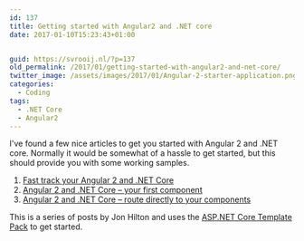 ```yaml
---
id: 137
title: Getting started with Angular2 and .NET core
date: 2017-01-10T15:23:43+01:00


guid: https://svrooij.nl/?p=137
old_permalink: /2017/01/getting-started-with-angular2-and-net-core/
twitter_image: /assets/images/2017/01/Angular-2-starter-application.png
categories:
  - Coding
tags:
  - .NET Core
  - Angular2
---
```

I've found a few nice articles to get you started with Angular 2 and .NET core. Normally it would be somewhat of a hassle to get started, but this should provide you with some working samples.

1. <a href="https://jonhilton.net/2016/12/01/fast-track-your-angular-2-and-net-core-web-app-development/" target="_blank">Fast track your Angular 2 and .NET Core</a>
2. <a href="https://jonhilton.net/2016/12/13/angular-2-and-net-core-your-first-component/" target="_blank">Angular 2 and .NET Core – your first component</a>
3. <a href="https://jonhilton.net/2017/01/03/angular-2-and-net-core-route-to-an-angular-component/" target="_blank">Angular 2 and .NET Core – route directly to your components</a>

This is a series of posts by Jon Hilton and uses the [ASP.NET Core Template Pack](https://marketplace.visualstudio.com/items?itemName=MadsKristensen.ASPNETCoreTemplatePack) to get started.